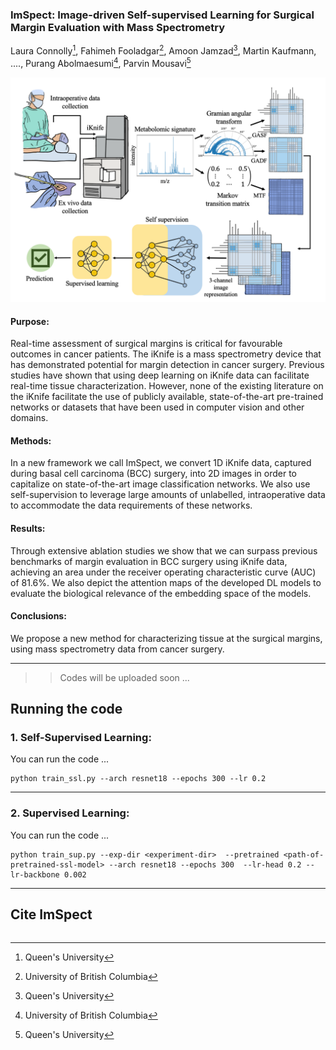 ### ImSpect: Image-driven Self-supervised Learning for Surgical Margin Evaluation with Mass Spectrometry

Laura Connolly[^1], Fahimeh Fooladgar[^2], Amoon Jamzad[^1], Martin Kaufmann, ...., Purang Abolmaesumi[^2], Parvin Mousavi[^1]

[^1]: Queen's University
[^2]: University of British Columbia

![Block Diagram](./images/Overview.png)

#### Purpose: 
Real-time assessment of surgical margins is critical for favourable outcomes in cancer patients. The iKnife is a mass spectrometry device that has demonstrated potential for margin detection in cancer surgery. Previous studies have shown that using deep learning on iKnife data can facilitate real-time tissue characterization. However, none of the existing literature on the iKnife facilitate the use of publicly available, state-of-the-art pre-trained networks or datasets that have been used in computer vision and other domains. 
#### Methods: 
In a new framework we call ImSpect, we convert 1D iKnife data, captured during basal cell carcinoma (BCC) surgery, into 2D images in order to capitalize on state-of-the-art image classification networks. We also use self-supervision to leverage large amounts of unlabelled, intraoperative data to accommodate the data requirements of these networks. 
#### Results: 
Through extensive ablation studies we show that we can surpass previous benchmarks of margin evaluation in BCC surgery using iKnife data, achieving an area under the receiver operating characteristic curve (AUC) of 81.6\%. We also depict the attention maps of the developed DL models to evaluate the biological relevance of the embedding space
of the models. 
#### Conclusions: 
We propose a new method for characterizing tissue at the surgical margins, using mass spectrometry data from cancer surgery.


---

<!-- -->
  >> Codes will be uploaded soon ...

## Running the code

<!-- First you need to install dependencies by running `pip install -r requirements.txt`. -->

### 1. Self-Supervised Learning: 
You can run the code ... 
```
python train_ssl.py --arch resnet18 --epochs 300 --lr 0.2 
```

---
### 2. Supervised Learning:
You can run the code ... 
```
python train_sup.py --exp-dir <experiment-dir>  --pretrained <path-of-pretrained-ssl-model> --arch resnet18 --epochs 300  --lr-head 0.2 --lr-backbone 0.002 
```

---

## Cite ImSpect
<pre>
</pre>
